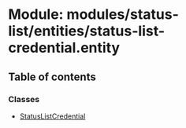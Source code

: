 # Module: modules/status-list/entities/status-list-credential.entity

## Table of contents

### Classes

- [StatusListCredential](../classes/modules_status_list_entities_status_list_credential_entity.StatusListCredential.md)
